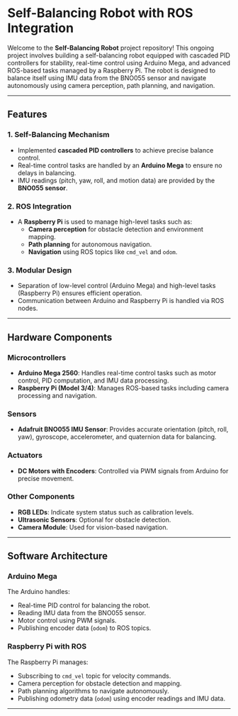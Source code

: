 # Self-Balancing Robot with ROS Integration

Welcome to the **Self-Balancing Robot** project repository! This ongoing project involves building a self-balancing robot equipped with cascaded PID controllers for stability, real-time control using Arduino Mega, and advanced ROS-based tasks managed by a Raspberry Pi. The robot is designed to balance itself using IMU data from the BNO055 sensor and navigate autonomously using camera perception, path planning, and navigation.

---

## Features

### 1. Self-Balancing Mechanism
- Implemented **cascaded PID controllers** to achieve precise balance control.
- Real-time control tasks are handled by an **Arduino Mega** to ensure no delays in balancing.
- IMU readings (pitch, yaw, roll, and motion data) are provided by the **BNO055 sensor**.

### 2. ROS Integration
- A **Raspberry Pi** is used to manage high-level tasks such as:
  - **Camera perception** for obstacle detection and environment mapping.
  - **Path planning** for autonomous navigation.
  - **Navigation** using ROS topics like `cmd_vel` and `odom`.

### 3. Modular Design
- Separation of low-level control (Arduino Mega) and high-level tasks (Raspberry Pi) ensures efficient operation.
- Communication between Arduino and Raspberry Pi is handled via ROS nodes.

---

## Hardware Components

### Microcontrollers
- **Arduino Mega 2560**: Handles real-time control tasks such as motor control, PID computation, and IMU data processing.
- **Raspberry Pi (Model 3/4)**: Manages ROS-based tasks including camera processing and navigation.

### Sensors
- **Adafruit BNO055 IMU Sensor**: Provides accurate orientation (pitch, roll, yaw), gyroscope, accelerometer, and quaternion data for balancing.

### Actuators
- **DC Motors with Encoders**: Controlled via PWM signals from Arduino for precise movement.

### Other Components
- **RGB LEDs**: Indicate system status such as calibration levels.
- **Ultrasonic Sensors**: Optional for obstacle detection.
- **Camera Module**: Used for vision-based navigation.

---

## Software Architecture

### Arduino Mega
The Arduino handles:
- Real-time PID control for balancing the robot.
- Reading IMU data from the BNO055 sensor.
- Motor control using PWM signals.
- Publishing encoder data (`odom`) to ROS topics.

### Raspberry Pi with ROS
The Raspberry Pi manages:
- Subscribing to `cmd_vel` topic for velocity commands.
- Camera perception for obstacle detection and mapping.
- Path planning algorithms to navigate autonomously.
- Publishing odometry data (`odom`) using encoder readings and IMU data.

---
